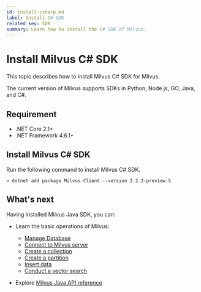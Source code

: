 ```yaml
---
id: install-csharp.md
label: Install C# SDK
related_key: SDK
summary: Learn how to install the C# SDK of Milvus.
---
```


# Install Milvus C# SDK

This topic describes how to install Milvus C# SDK for Milvus.

The current version of Milvus supports SDKs in Python, Node.js, GO, Java, and C#.

## Requirement

- .NET Core 2.1+
- .NET Framework 4.6.1+

## Install Milvus C# SDK

Run the following command to install Milvus C# SDK.

```shell
> dotnet add package Milvus.Client --version 2.2.2-preview.5
```

## What's next

Having installed Milvus Java SDK, you can:

- Learn the basic operations of Milvus:
  - [Manage Database](manage_databases.md)
  - [Connect to Milvus server](manage_connection.md)
  - [Create a collection](create_collection.md)
  - [Create a partition](create_partition.md)
  - [Insert data](insert_data.md)
  - [Conduct a vector search](search.md)

- Explore [Milvus Java API reference](/api-reference/java/v{{var.milvus_java_sdk_version}}/About.md)

